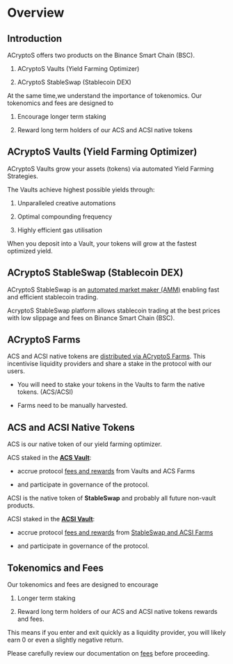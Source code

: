 # Overview

## Introduction

ACryptoS offers two products on the Binance Smart Chain (BSC).

1.	ACryptoS Vaults (Yield Farming Optimizer)

2.	ACryptoS StableSwap (Stablecoin DEX)


At the same time,we understand the importance of tokenomics.
Our tokenomics and fees are designed to 

1.	Encourage longer term staking 

2.	Reward long term holders of our ACS and ACSI native tokens


## ACryptoS Vaults (Yield Farming Optimizer)


ACryptoS Vaults grow your assets (tokens) via automated Yield Farming Strategies. 

The Vaults achieve highest possible yields through: 

1.  Unparalleled creative automations

2.  Optimal compounding frequency

3.  Highly efficient gas utilisation

When you deposit into a Vault, your tokens will grow at the fastest optimized yield. 


## ACryptoS StableSwap (Stablecoin DEX)

ACryptoS StableSwap is an [automated market maker \(AMM\)](https://academy.binance.com/en/articles/what-is-an-automated-market-maker-amm) enabling fast and efficient stablecoin trading.

AcryptoS StableSwap platform allows stablecoin trading at the best prices with low slippage and fees on Binance Smart Chain (BSC).

## ACryptoS Farms
ACS and ACSI native tokens are [distributed via ACryptoS Farms](fees.md#tokenomics).
This incentivise liquidity providers and share a stake in the protocol with our users.

- You will need to stake your tokens in the Vaults to farm the native tokens. (ACS/ACSI)

- Farms need to be manually harvested.

## ACS and ACSI Native Tokens

ACS is our native token of our yield farming optimizer.

ACS staked in the [**ACS Vault**](https://app.acryptos.com/core/):

- accrue protocol [fees and rewards](fees.md#acs-vault) from Vaults and ACS Farms

- and participate in governance of the protocol.

ACSI is the native token of **StableSwap** and probably all future non-vault products. 

ACSI staked in the [**ACSI Vault**](https://app.acryptos.com/acsi/):

- accrue protocol [fees and rewards](fees.md#acs-vault) from [StableSwap and ACSI Farms](https://app.acryptos.com/acsi/)

- and participate in governance of the protocol.


## Tokenomics and Fees

Our tokenomics and fees are designed to encourage 

1. Longer term staking

2. Reward long term holders of our ACS and ACSI native tokens rewards and fees. 

This means if you enter and exit quickly as a liquidity provider, you will likely earn 0 or even a slightly negative return.

Please carefully review our documentation on [fees](fees.md) before proceeding.

